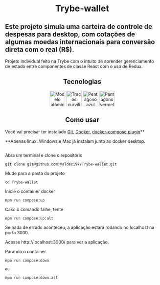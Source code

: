 # <div align="center">Trybe-wallet</div>

## Este projeto simula uma carteira de controle de despesas para desktop, com cotações de algumas moedas internacionais para conversão direta com o real (R$).

Projeto individual feito na Trybe com o intuito de aprender gerenciamento de estado entre componentes de classe React com o uso de Redux.

## <div align="center">Tecnologias</div>

<div align="center">
  <img src="https://cdn.jsdelivr.net/gh/devicons/devicon/icons/react/react-original-wordmark.svg" width="50px" alt="Modelo atômico de Rutherford na cor azul claro" title="React" />
  <img src="https://cdn.jsdelivr.net/gh/devicons/devicon/icons/redux/redux-original.svg" width="50px" alt="Traços curvilíneos na cor violeta" title="Redux" />
  <img src="https://cdn.jsdelivr.net/gh/devicons/devicon/icons/css3/css3-original-wordmark.svg" width="50px" alt="Pentágono azul com o número '3' branco dentro dele" title="CSS3" />
  <img src="https://cdn.jsdelivr.net/gh/devicons/devicon/icons/html5/html5-original-wordmark.svg" width="50px" alt="Pentágono vermelho com o número '5' branco dentro dele" title="HTML5" />
</div>

## <div align="center">Como usar</div>

Você vai precisar ter instalado [Git](https://git-scm.com/downloads), [Docker](https://docs.docker.com/engine/install/), [docker-compose plugin](https://docs.docker.com/compose/install/)\*\*

\*\*Apenas linux. Windows e Mac já instalam junto ao docker desktop.

##

Abra um terminal e clone o repositório

```
git clone git@github.com:Valdeci97/Trybe-wallet.git
```

Mude para a pasta do projeto

```
cd Trybe-wallet
```

Inicie o container docker

```
npm run compose:up
```

Caso o comando falhe, tente

```
npm run compose:up:alt
```

Se nada de errado aconteceu, a aplicação estará rodando no localhost na porta 3000.

Acesse http://localhost:3000/ para ver a aplicação.

Parando o container

```
npm run compose:down

ou

npm run compose:down:alt
```
